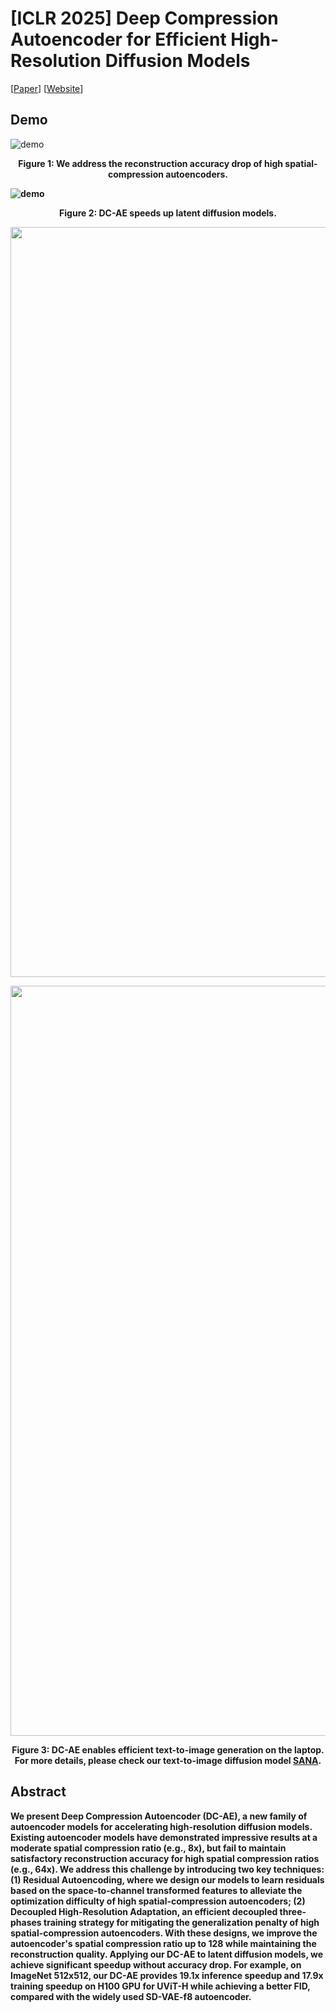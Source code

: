 # [ICLR 2025] Deep Compression Autoencoder for Efficient High-Resolution Diffusion Models 

\[[Paper](https://arxiv.org/abs/2410.10733)\] \[[Website](https://hanlab.mit.edu/projects/dc-ae)\]

## Demo

![demo](https://huggingface.co/mit-han-lab/dc-ae-f64c128-in-1.0/resolve/main/assets/dc_ae_demo.gif)
<p align="center">
<b> Figure 1: We address the reconstruction accuracy drop of high spatial-compression autoencoders.
</p>

![demo](https://huggingface.co/mit-han-lab/dc-ae-f64c128-in-1.0/resolve/main/assets/dc_ae_diffusion_demo.gif)
<p align="center">
<b> Figure 2: DC-AE speeds up latent diffusion models.
</p>

<p align="left">
<img src="https://huggingface.co/mit-han-lab/dc-ae-f64c128-in-1.0/resolve/main/assets/Sana-0.6B-laptop.png"  width="1200">
</p>

<p align="center">
<img src="https://huggingface.co/mit-han-lab/dc-ae-f64c128-in-1.0/resolve/main/assets/dc_ae_sana.jpg"  width="1200">
</p>

<p align="center">
<b> Figure 3: DC-AE enables efficient text-to-image generation on the laptop. For more details, please check our text-to-image diffusion model <a href="https://nvlabs.github.io/Sana/">SANA</a>.
</p>

## Abstract

We present Deep Compression Autoencoder (DC-AE), a new family of autoencoder models for accelerating high-resolution diffusion models. Existing autoencoder models have demonstrated impressive results at a moderate spatial compression ratio (e.g., 8x), but fail to maintain satisfactory reconstruction accuracy for high spatial compression ratios (e.g., 64x). We address this challenge by introducing two key techniques: (1) **Residual Autoencoding**, where we design our models to learn residuals based on the space-to-channel transformed features to alleviate the optimization difficulty of high spatial-compression autoencoders; (2) **Decoupled High-Resolution Adaptation**, an efficient decoupled three-phases training strategy for mitigating the generalization penalty of high spatial-compression autoencoders. With these designs, we improve the autoencoder's spatial compression ratio up to 128 while maintaining the reconstruction quality. Applying our DC-AE to latent diffusion models, we achieve significant speedup without accuracy drop. For example, on ImageNet 512x512, our DC-AE provides **19.1x** inference speedup and **17.9x** training speedup on H100 GPU for UViT-H while achieving a better FID, compared with the widely used SD-VAE-f8 autoencoder.
